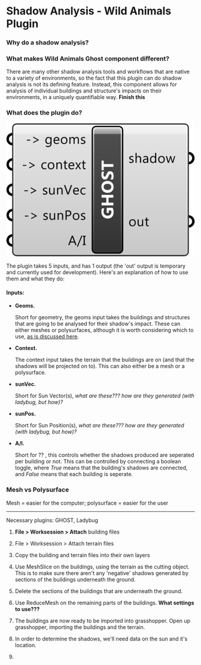 # Shadow Analysis - Wild Animals Plugin

### Why do a shadow analysis?

### What makes Wild Animals Ghost component different?

There are many other shadow analysis tools and workflows that are native to a variety of environments, so the fact that this plugin can do shadow analysis is not its defining feature. Instead, this component allows for analysis of individual buildings and structure's impacts on their environments, in a uniquely quantifiable way. **Finish this**


### What does the plugin do?

![Missing Image](images/GhostComponent.png)

The plugin takes 5 inputs, and has 1 output (the 'out' output is temporary and currently used for development). Here's an explanation of how to use them and what they do:

#### Inputs:

 - **Geoms.**
 
   Short for geometry, the geoms input takes the buildings and structures that are going to be analysed for their shadow's impact. These can either meshes or polysurfaces, although it is worth considering which to use, [as is discussed here](#meshpoly).

 - **Context.**
 
   The context input takes the terrain that the buildings are on (and that the shadows will be projected on to). This can also either be a mesh or a polysurface.


 - **sunVec.**
 
   Short for Sun Vector(s), *what are these??? how are they generated (with ladybug, but how)?*


 - **sunPos.**
 
   Short for Sun Position(s), *what are these??? how are they generated (with ladybug, but how)?*


 - **A/I.**
 
   Short for ?? , this controls whether the shadows produced are seperated per building or not. This can be controlled by connecting a boolean toggle, where *True* means that the building's shadows are connected, and *False* means that each building is seperate.
   


### <a name="meshpoly">Mesh vs Polysurface</a>

Mesh = easier for the computer; polysurface = easier for the user

------

Necessary plugins: GHOST, Ladybug

1. **File > Worksession > Attach** building files

2. File > Worksession > Attach terrain files

3. Copy the building and terrain files into their own layers

4. Use MeshSlice on the buildings, using the terrain as the cutting object. This is to make sure there aren't any 'negative' shadows generated by sections of the buildings underneath the ground.

5. Delete the sections of the buildings that are underneath the ground.

6. Use ReduceMesh on the remaining parts of the buildings. **What settings to use???**

7. The buildings are now ready to be imported into grasshopper. Open up grasshopper, importing the buildings and the terrain.

8. In order to determine the shadows, we'll need data on the sun and it's location.

9. 

